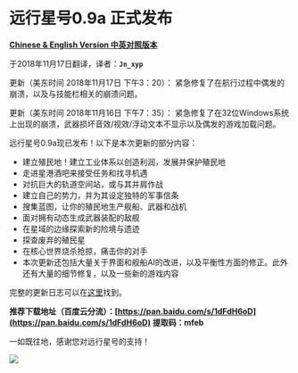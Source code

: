 # 远行星号0.9a 正式发布

[**Chinese & English Version 中英对照版本**](20181116-chs&eng.md)

于2018年11月17日翻译，译者：**`Jn_xyp`**

更新（美东时间 2018年11月17日 下午3：20）：
紧急修复了在航行过程中偶发的崩溃，以及与技能栏相关的崩溃问题。

更新（美东时间 2018年11月16日 下午7：35）：
紧急修复了在32位Windows系统上出现的崩溃，武器损坏音效/视效/浮动文本不显示以及偶发的游戏加载问题。

远行星号0.9a现已发布！以下是本次更新的部分内容：

- 建立殖民地！建立工业体系以创造利润，发展并保护殖民地
- 走进星港酒吧来接受任务和找寻机遇
- 对抗巨大的轨道空间站，或与其并肩作战
- 建立自己的势力，并为其设定独特的军事信条
- 搜集蓝图，让你的殖民地生产舰船、武器和战机
- 面对拥有动态生成武器装配的敌舰
- 在星域的边缘探索新的险境与遗迹
- 探查废弃的殖民星
- 在核心世界烧杀抢掠，痛击你的对手
- 本次更新还包括大量关于界面和舰船AI的改进，以及平衡性方面的修正。此外还有大量的细节修复，以及一些新的游戏内容

完整的更新日志可以在[这里](..%2F20180601%20-%20Starsector%200.9a%20%28In-Dev%29%20Patch%20Notes%2F20180601-chs.md)找到。

**推荐下载地址（百度云分流）：[https://pan.baidu.com/s/1dFdH6oD](https://pan.baidu.com/s/1dFdH6oD)**
**提取码：mfeb**

一如既往地，感谢您对远行星号的支持！

![][screenshot583]

[screenshot583]: 20181116-screenshot583.jpg
